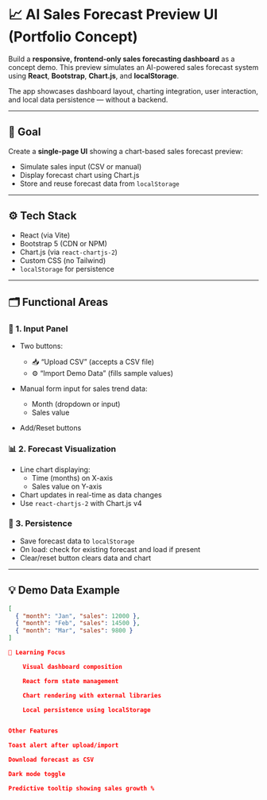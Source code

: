 # 📈 AI Sales Forecast Preview UI (Portfolio Concept)

Build a **responsive, frontend-only sales forecasting dashboard** as a concept demo. This preview simulates an AI-powered sales forecast system using **React**, **Bootstrap**, **Chart.js**, and **localStorage**.

The app showcases dashboard layout, charting integration, user interaction, and local data persistence — without a backend.

---

## 🎯 Goal

Create a **single-page UI** showing a chart-based sales forecast preview:

- Simulate sales input (CSV or manual)
- Display forecast chart using Chart.js
- Store and reuse forecast data from `localStorage`

---

## ⚙️ Tech Stack

- React (via Vite)
- Bootstrap 5 (CDN or NPM)
- Chart.js (via `react-chartjs-2`)
- Custom CSS (no Tailwind)
- `localStorage` for persistence

---

## 🗂️ Functional Areas

### 🧮 1. Input Panel

- Two buttons:
  - 📥 “Upload CSV” (accepts a CSV file)
  - ⚙️ “Import Demo Data” (fills sample values)

- Manual form input for sales trend data:
  - Month (dropdown or input)
  - Sales value

- Add/Reset buttons

### 📊 2. Forecast Visualization

- Line chart displaying:
  - Time (months) on X-axis
  - Sales value on Y-axis
- Chart updates in real-time as data changes
- Use `react-chartjs-2` with Chart.js v4

### 💾 3. Persistence

- Save forecast data to `localStorage`
- On load: check for existing forecast and load if present
- Clear/reset button clears data and chart

---

## 💡 Demo Data Example

```json
[
  { "month": "Jan", "sales": 12000 },
  { "month": "Feb", "sales": 14500 },
  { "month": "Mar", "sales": 9800 }
]

🧠 Learning Focus

    Visual dashboard composition

    React form state management

    Chart rendering with external libraries

    Local persistence using localStorage


Other Features

Toast alert after upload/import

Download forecast as CSV

Dark mode toggle

Predictive tooltip showing sales growth %